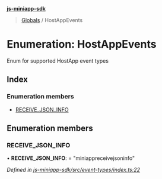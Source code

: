 **[js-miniapp-sdk](../README.md)**

> [Globals](../README.md) / HostAppEvents

# Enumeration: HostAppEvents

Enum for supported HostApp event types

## Index

### Enumeration members

* [RECEIVE\_JSON\_INFO](hostappevents.md#receive_json_info)

## Enumeration members

### RECEIVE\_JSON\_INFO

•  **RECEIVE\_JSON\_INFO**:  = "miniappreceivejsoninfo"

*Defined in [js-miniapp-sdk/src/event-types/index.ts:22](https://github.com/rakutentech/js-miniapp/blob/acdf92c/js-miniapp-sdk/src/event-types/index.ts#L22)*
